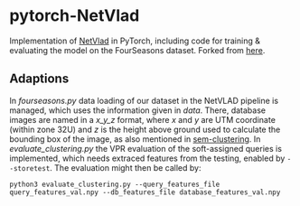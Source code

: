 # pytorch-NetVlad

Implementation of [NetVlad](https://arxiv.org/abs/1511.07247) in PyTorch, including code for training & evaluating the model on the FourSeasons dataset. Forked from [here](https://github.com/Nanne/pytorch-NetVlad).

## Adaptions

In *fourseasons.py* data loading of our dataset in the NetVLAD pipeline is managed, which uses the information given in *data*. There, database images are named in a *x_y_z* format, where *x* and *y* are UTM coordinate (within zone 32U) and *z* is the height above ground used to calculate the bounding box of the image, as also mentioned in [sem-clustering](https://github.com/hlzmnhnry/sem-clustering). In *evaluate_clustering.py* the VPR evaluation of the soft-assigned queries is implemented, which needs extraced features from the testing, enabled by `--storetest`. The evaluation might then be called by:

``
python3 evaluate_clustering.py --query_features_file query_features_val.npy --db_features_file database_features_val.npy
``